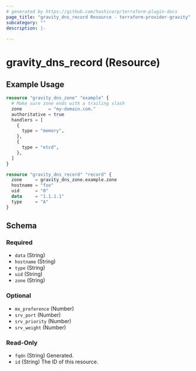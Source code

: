 ```yaml
---
# generated by https://github.com/hashicorp/terraform-plugin-docs
page_title: "gravity_dns_record Resource - terraform-provider-gravity"
subcategory: ""
description: |-
  
---
```


# gravity_dns_record (Resource)



## Example Usage

```terraform
resource "gravity_dns_zone" "example" {
  # Make sure zone ends with a trailing slash
  zone          = "my-domain.com."
  authoritative = true
  handlers = [
    {
      type = "memory",
    },
    {
      type = "etcd",
    },
  ]
}

resource "gravity_dns_record" "record" {
  zone     = gravity_dns_zone.example.zone
  hostname = "foo"
  uid      = "0"
  data     = "1.1.1.1"
  type     = "A"
}
```

<!-- schema generated by tfplugindocs -->
## Schema

### Required

- `data` (String)
- `hostname` (String)
- `type` (String)
- `uid` (String)
- `zone` (String)

### Optional

- `mx_preference` (Number)
- `srv_port` (Number)
- `srv_priority` (Number)
- `srv_weight` (Number)

### Read-Only

- `fqdn` (String) Generated.
- `id` (String) The ID of this resource.
